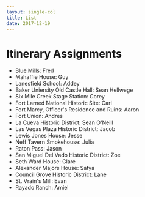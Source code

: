 ```yaml
---
layout: single-col
title: List
date: 2017-12-19
---
```


# Itinerary Assignments

- [Blue Mills](sites/blue-mills): Fred
- Mahaffie House: Guy
- Lanesfield School: Addey
- Baker Uniersity Old Castle Hall: Sean Hellwege
- Six Mile Creek Stage Station: Corey
- Fort Larned National Historic Site: Carl
- Fort Marcy, Officer's Residence and Ruins: Aaron
- Fort Union: Andres
- La Cueva Historic District: Sean O'Neill
- Las Vegas Plaza Historic District: Jacob
- Lewis Jones House: Jesse
- Neff Tavern Smokehouse: Julia
- Raton Pass: Jason
- San Miguel Del Vado Historic District: Zoe
- Seth Ward House: Clare
- Alexander Majors House: Satya
- Council Grove Historic District: Lane
- St. Vrain's Mill: Evan
- Rayado Ranch: Amiel
